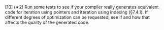 [13] (∗2) Run some tests to see if your compiler really generates equivalent code for iteration
using pointers and iteration using indexing (§7.4.1). If different degrees of optimization can
be requested, see if and how that affects the quality of the generated code.
